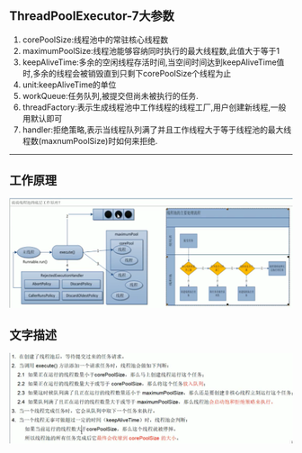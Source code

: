 ## ThreadPoolExecutor-7大参数
1. corePoolSize:线程池中的常驻核心线程数
2. maximumPoolSize:线程池能够容纳同时执行的最大线程数,此值大于等于1
3. keepAliveTime:多余的空闲线程存活时间,当空间时间达到keepAliveTime值时,多余的线程会被销毁直到只剩下corePoolSize个线程为止
4. unit:keepAliveTime的单位
5. workQueue:任务队列,被提交但尚未被执行的任务.
6. threadFactory:表示生成线程池中工作线程的线程工厂,用户创建新线程,一般用默认即可
7. handler:拒绝策略,表示当线程队列满了并且工作线程大于等于线程池的最大线程数(maxnumPoolSize)时如何来拒绝.
***
## 工作原理
![](../pic/ThreadPoolExecutor.png)

## 文字描述
![](../pic/ThreadPoolExecutor_word.png)

